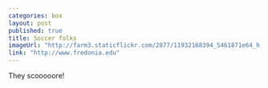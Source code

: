 ```yaml
---
categories: box
layout: post
published: true
title: Soccer folks
imageUrl: "http://farm3.staticflickr.com/2877/11932168394_5461871e64_h.jpg"
link: "http://www.fredonia.edu"
---
```


They scooooore!
